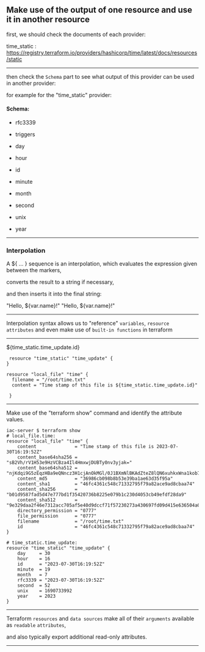 

## Make use of the output of one resource and use it in another resource


first, we should check the documents of each provider:

  time_static    :    https://registry.terraform.io/providers/hashicorp/time/latest/docs/resources/static


__________________________________________________________________________________________



then check the `Schema` part to see what output of this provider can be used in another provider:

for example for the "time_static" provider:


#### Schema:



- rfc3339

- triggers

- day

- hour

- id

- minute

- month

- second

- unix

- year

__________________________________________________________________________________________


### Interpolation

A ${ ... } sequence is an interpolation, which evaluates the expression given between the markers,

converts the result to a string if necessary,

and then inserts it into the final string:

"Hello, ${var.name}!" "Hello, ${var.name}!"


__________________________________________________________________________________________

Interpolation syntax allows us to "reference" `variables`, `resource attributes` and even make use of `built-in functions` in terraform

__________________________________________________________________________________________



${time_static.time_update.id}

```hcl
 resource "time_static" "time_update" {
}

resource "local_file" "time" {
  filename = "/root/time.txt"
  content = "Time stamp of this file is ${time_static.time_update.id}"

 }
```



__________________________________________________________________________________________



Make use of the "terraform show" command and identify the attribute values.


```hcl
iac-server $ terraform show
# local_file.time:
resource "local_file" "time" {
    content              = "Time stamp of this file is 2023-07-30T16:19:52Z"
    content_base64sha256 = "sB2Vh/rV1H53e9HzVCBza4Il4HmxwjDUBTy0nv3yjak="
    content_base64sha512 = "njKdqi9G5zEqzHBa9eQNncz3H1cjAnOkMGl/0J1BXmNlBKAdZteZ8lQN6xuhkxWna1kob7UlH2bpDGM1E59DzA=="
    content_md5          = "36986cb098b8b53e39ba1ae63d35f95a"
    content_sha1         = "46fc4361c548c71332795f79a82ace9ad8cbaa74"
    content_sha256       = "b01d9587fad5d47e777bd1f35420736b8225e079b1c230d4053cb49efdf28da9"
    content_sha512       = "9e329daa2f46e7312acc705af5e40d9dccf71f57230273a430697fd09d415e636504a01d66d799f2540deb1ba19315a76b59286fb5251f66e90c6335139f43cc"
    directory_permission = "0777"
    file_permission      = "0777"
    filename             = "/root/time.txt"
    id                   = "46fc4361c548c71332795f79a82ace9ad8cbaa74"
}

# time_static.time_update:
resource "time_static" "time_update" {
    day     = 30
    hour    = 16
    id      = "2023-07-30T16:19:52Z"
    minute  = 19
    month   = 7
    rfc3339 = "2023-07-30T16:19:52Z"
    second  = 52
    unix    = 1690733992
    year    = 2023
}
```



__________________________________________________________________________________________







Terraform `resources` and `data sources` make all of their `arguments` available as `readable` `attributes`,

and also typically export additional read-only attributes.



__________________________________________________________________________________________


